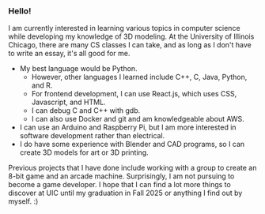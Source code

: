 ### Hello!
I am currently interested in learning various topics in computer science while developing my knowledge of 3D modeling. At the University of Illinois Chicago, there are many CS classes I can take, and as long as I don't have to write an essay, it's all good for me.

- My best language would be Python.
  - However, other languages I learned include C++, C, Java, Python, and R.
  - For frontend development, I can use React.js, which uses CSS, Javascript, and HTML.
  - I can debug C and C++ with gdb.
  - I can also use Docker and git and am knowledgeable about AWS.
- I can use an Arduino and Raspberry Pi, but I am more interested in software development rather than electrical.
- I do have some experience with Blender and CAD programs, so I can create 3D models for art or 3D printing.

Previous projects that I have done include working with a group to create an 8-bit game and an arcade machine. Surprisingly, I am not pursuing to become a game developer.
I hope that I can find a lot more things to discover at UIC until my graduation in Fall 2025 or anything I find out by myself. :)
